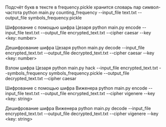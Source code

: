 Подсчёт букв в тексте в frequency.pickle хранится словарь пар символ-частота
python main.py counting_frequency --input_file text.txt --output_file symbols_frequency.pickle

Шифрование с помощью шифра Цезаря
python main.py encode --input_file text.txt --output_file encrypted_text.txt --cipher caesar --key <key: number>

Дешифрование шифра Цезаря
python main.py decode --input_file encrypted_text.txt --output_file decrypted_text.txt --cipher caesar --key <key: number>

Взлом шифра Цезаря
python main.py hack --input_file encrypted_text.txt --symbols_frequency symbols_frequency.pickle --output_file decrypted_text.txt --cipher caesar

Шифрование с помощью шифра Виженера
python main.py encode --input_file text.txt --output_file encrypted_text.txt --cipher vigenere --key <key: string>

Дешифрование шифра Виженера
python main.py decode --input_file encrypted_text.txt --output_file decrypted_text.txt --cipher vigenere --key <key: string>